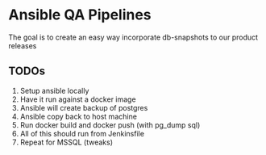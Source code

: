 # Ansible QA Pipelines

The goal is to create an easy way incorporate db-snapshots to our product releases

## TODOs

1. Setup ansible locally
2. Have it run against a docker image
3. Ansible will create backup of postgres
4. Ansible copy back to host machine
5. Run docker build and docker push (with pg_dump sql)
6. All of this should run from Jenkinsfile
7.  Repeat for MSSQL (tweaks)
